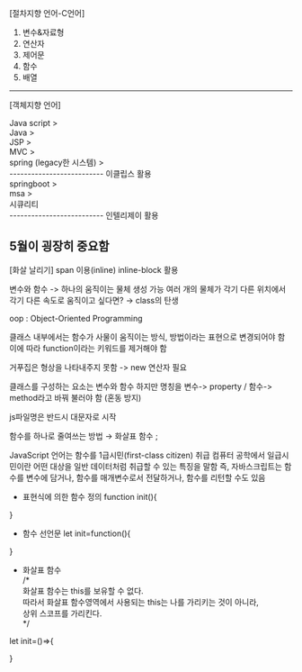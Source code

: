 [절차지향 언어-C언어]
1. 변수&자료형
2. 연산자
3. 제어문
4. 함수
5. 배열
-----------------------------
[객체지향 언어]

Java script > \
Java > \
JSP > \
MVC > \
spring (legacy한 시스템) > \
-------------------------- 이클립스 활용 \
springboot > \
msa > \
시큐리티 \
-------------------------- 인텔리제이 활용

5월이 굉장히 중요함
-------------------------------------------------

[화살 날리기]
span 이용(inline)
inline-block 활용

변수와 함수 -> 하나의 움직이는 물체 생성 가능
여러 개의 물체가 각기 다른 위치에서 각기 다른 속도로 움직이고 싶다면?
→ class의 탄생

oop : Object-Oriented Programming

클래스 내부에서는 함수가 사물이 움직이는 방식, 방법이라는 표현으로 변경되어야 함
이에 따라 function이라는 키워드를 제거해야 함

거푸집은 형상을 나타내주지 못함 -> new 연산자 필요

클래스를 구성하는 요소는 변수와 함수
하지만 명칭을 변수-> property / 함수-> method라고 바꿔 불러야 함 (혼동 방지)

js파일명은 반드시 대문자로 시작

함수를 하나로 줄여쓰는 방법 → 화살표 함수
; 

JavaScript 언어는 함수를 1급시민(first-class citizen) 취급
컴퓨터 공학에서 일급시민이란 어떤 대상을 일반 데이터처럼 취급할 수 있는 특징을 말함
즉, 자바스크립트는 함수를 변수에 담거나, 함수를 매개변수로서 전달하거나,
함수를 리턴할 수도 있음

* 표현식에 의한 함수 정의
function init(){

} 

* 함수 선언문
let init=function(){

}

* 화살표 함수 \
  /* \
  화살표 함수는 this를 보유할 수 없다. \
  따라서 화살표 함수영역에서 사용되는 this는 나를 가리키는 것이 아니라, \
  상위 스코프를 가리킨다. \
   */ 

let init=()=>{

}